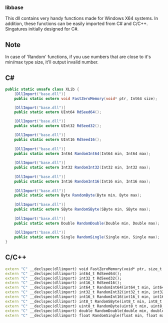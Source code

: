### libbase
This dll contains very handy functions made for Windows X64 systems. In addition, these functions can be easily imported from C# and C/C++.
Singatures initially designed for C#.

## Note
In case of 'Random' functions, if you use numbers that are close to it's min/max type size, it'll output invalid number.

## C#
```csharp
public static unsafe class XLib {
    [DllImport("base.dll")]
    public static extern void FastZeroMemory(void* ptr, Int64 size);

    [DllImport("base.dll")]
    public static extern UInt64 RdSeed64();

    [DllImport("base.dll")]
    public static extern UInt32 RdSeed32();

    [DllImport("base.dll")]
    public static extern UInt16 RdSeed16();
    
    [DllImport("base.dll")]
    public static extern Int64 RandomInt64(Int64 min, Int64 max);
    
    [DllImport("base.dll")]
    public static extern Int32 RandomInt32(Int32 min, Int32 max);
        
    [DllImport("base.dll")]
    public static extern Int16 RandomInt16(Int16 min, Int16 max);
    
    [DllImport("base.dll")]
    public static extern Byte RandomByte(Byte min, Byte max);
    
    [DllImport("base.dll")]
    public static extern SByte RandomSByte(SByte min, SByte max);
    
    [DllImport("base.dll")]
    public static extern Double RandomDouble(Double min, Double max);
    
    [DllImport("base.dll")]
    public static extern Single RandomSingle(Single min, Single max);
}
```

## C/C++
```cpp
extern "C" __declspec(dllimport) void FastZeroMemory(void* ptr, size_t size);
extern "C" __declspec(dllimport) int64_t RdSeed64();
extern "C" __declspec(dllimport) int32_t RdSeed32();
extern "C" __declspec(dllimport) int16_t RdSeed16();
extern "C" __declspec(dllimport) int64_t RandomInt64(int64_t min, int64_t max);
extern "C" __declspec(dllimport) int32_t RandomInt32(int32_t min, int32_t max);
extern "C" __declspec(dllimport) int16_t RandomInt16(int16_t min, int16_t max);
extern "C" __declspec(dllimport) int8_t RandomSByte(int8_t min, int8_t max);
extern "C" __declspec(dllimport) uint8_t RandomByte(uint8_t min, uint8_t max);
extern "C" __declspec(dllimport) double RandomDouble(double min, double max);
extern "C" __declspec(dllimport) float RandomSingle(float min, float max);
```
